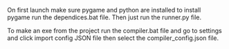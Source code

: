 On first launch make sure pygame and python are installed to install pygame run the dependices.bat file. Then just run the runner.py file.

To make an exe from the project run the compiler.bat file and go to settings and click import config JSON file then select the compiler_config.json file.
